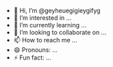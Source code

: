 - 👋 Hi, I’m @geyheuegigieygifyg
- 👀 I’m interested in ...
- 🌱 I’m currently learning ...
- 💞️ I’m looking to collaborate on ...
- 📫 How to reach me ...
- 😄 Pronouns: ...
- ⚡ Fun fact: ...

<!---
geyheuegigieygifyg/geyheuegigieygifyg is a ✨ special ✨ repository because its `README.md` (this file) appears on your GitHub profile.
You can click the Preview link to take a look at your changes.
--->
